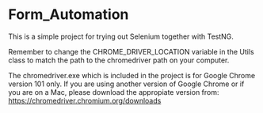 # Form_Automation

This is a simple project for trying out Selenium together with TestNG.

Remember to change the CHROME_DRIVER_LOCATION variable in the Utils class to match the path to the chromedriver path on your computer.

The chromedriver.exe which is included in the project is for Google Chrome version 101 only. If you are using another version of Google Chrome or if you are on a Mac, please download the appropiate version from: https://chromedriver.chromium.org/downloads

